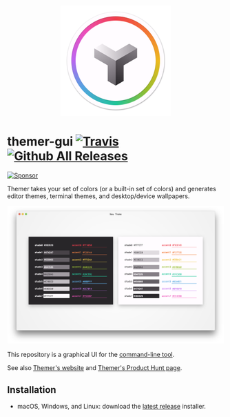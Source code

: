 <p align="center">
  <a href="https://themer.mjswensen.com">
    <img src="icon.png" width="256" height="256" alt="Themer application icon" />
  </a>
</p>

# themer-gui [![Travis](https://img.shields.io/travis/mjswensen/themer-gui/master.svg)](https://travis-ci.org/mjswensen/themer-gui/branches) [![Github All Releases](https://img.shields.io/github/downloads/mjswensen/themer-gui/total.svg)](https://github.com/mjswensen/themer-gui/releases)

<a target='_blank' rel='nofollow' href='https://app.codesponsor.io/link/hHKoUkX4tpsdAzjvSfNXFb22/mjswensen/themer-gui'>
  <img alt='Sponsor' width='888' height='68' src='https://app.codesponsor.io/embed/hHKoUkX4tpsdAzjvSfNXFb22/mjswensen/themer-gui.svg' />
</a>

Themer takes your set of colors (or a built-in set of colors) and generates editor themes, terminal themes, and desktop/device wallpapers.

![Themer screenshot](screenshot.png)

This repository is a graphical UI for the [command-line tool](https://github.com/mjswensen/themer).

See also [Themer's website](https://themer.mjswensen.com) and [Themer's Product Hunt page](https://www.producthunt.com/posts/themer-2).

## Installation

* macOS, Windows, and Linux: download the [latest release](https://github.com/mjswensen/themer-gui/releases/latest) installer.
